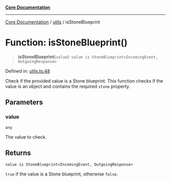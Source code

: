 [**Core Documentation**](../../README.md)

***

[Core Documentation](../../README.md) / [utils](../README.md) / isStoneBlueprint

# Function: isStoneBlueprint()

> **isStoneBlueprint**(`value`): `value is StoneBlueprint<IncomingEvent, OutgoingResponse>`

Defined in: [utils.ts:48](https://github.com/stonemjs/core/blob/e2fddc9518734748c09a72d4b4064dd1d4c1288c/src/utils.ts#L48)

Check if the provided value is a Stone blueprint.
This function checks if the value is an object and contains the required `stone` property.

## Parameters

### value

`any`

The value to check.

## Returns

`value is StoneBlueprint<IncomingEvent, OutgoingResponse>`

`true` if the value is a Stone blueprint, otherwise `false`.
